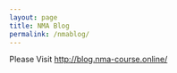 ```yaml
---
layout: page
title: NMA Blog
permalink: /nmablog/
---
```


Please Visit <http://blog.nma-course.online/>
